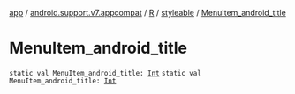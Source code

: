 [app](../../../index.md) / [android.support.v7.appcompat](../../index.md) / [R](../index.md) / [styleable](index.md) / [MenuItem_android_title](.)

# MenuItem_android_title

`static val MenuItem_android_title: `[`Int`](https://kotlinlang.org/api/latest/jvm/stdlib/kotlin/-int/index.html)
`static val MenuItem_android_title: `[`Int`](https://kotlinlang.org/api/latest/jvm/stdlib/kotlin/-int/index.html)